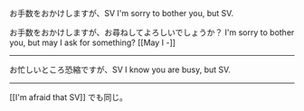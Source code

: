 お手数をおかけしますが、SV
I'm sorry to bother you, but SV.

お手数をおかけしますが、お尋ねしてよろしいでしょうか？
I'm sorry to bother you, but may I ask for something?
[[May I -]]

---
お忙しいところ恐縮ですが、SV
I know you are busy, but SV.

---

[[I'm afraid that SV]] でも同じ。

